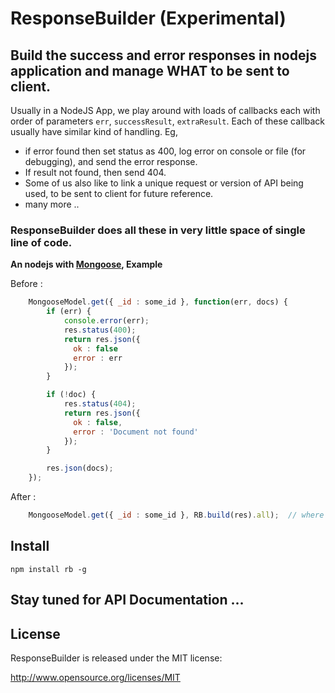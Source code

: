 # ResponseBuilder (Experimental)
## Build the success and error responses in nodejs application and manage WHAT to be sent to client.

Usually in a NodeJS App, we play around with loads of callbacks each with order of parameters `err`, `successResult`, `extraResult`. Each of these callback usually have similar kind of handling. Eg,
* if error found then set status as 400, log error on console or file (for debugging), and send the error response.
* If result not found, then send 404.
* Some of us also like to link a unique request or version of API being used, to be sent to client for future reference.
* many more ..

### ResponseBuilder does all these in very little space of single line of code.

**An nodejs with [Mongoose](mongoosejs.com), Example**

Before :
```javascript
    MongooseModel.get({ _id : some_id }, function(err, docs) {
        if (err) {
            console.error(err);
            res.status(400);
            return res.json({
              ok : false
              error : err
            });
        }

        if (!doc) {
            res.status(404);
            return res.json({
              ok : false,
              error : 'Document not found'
            });
        }

        res.json(docs);
    });
```
After :
```javascript
    MongooseModel.get({ _id : some_id }, RB.build(res).all);  // where RB = require('rb')
```
## Install

    npm install rb -g

## Stay tuned for API Documentation ...

## License

ResponseBuilder is released under the MIT license:

http://www.opensource.org/licenses/MIT
